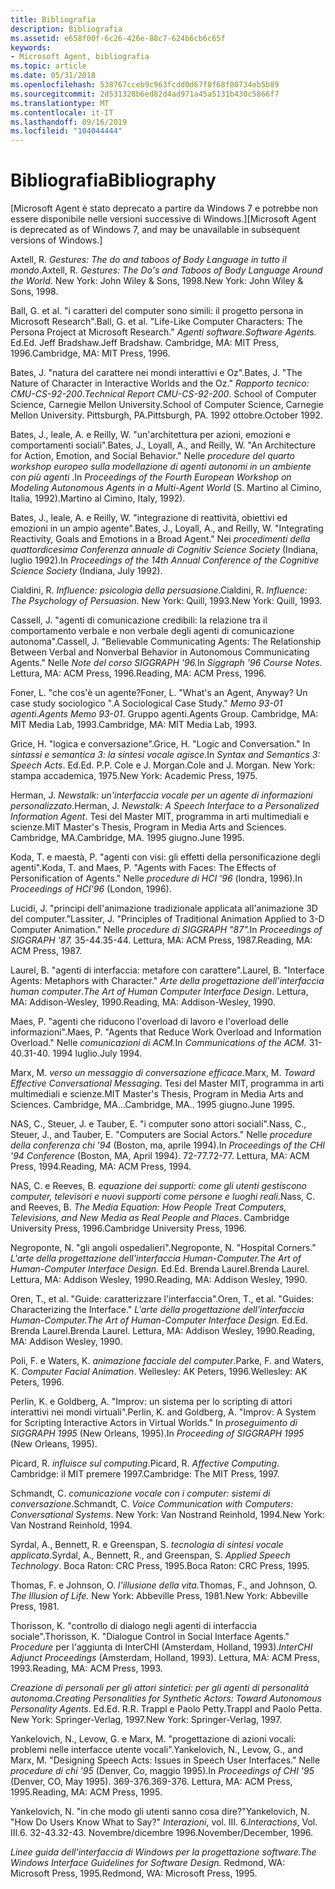 ```yaml
---
title: Bibliografia
description: Bibliografia
ms.assetid: e658f00f-6c26-426e-88c7-624b6cb6c65f
keywords:
- Microsoft Agent, bibliografia
ms.topic: article
ms.date: 05/31/2018
ms.openlocfilehash: 538767cceb9c963fcdd0d67f8f68f00734eb5b89
ms.sourcegitcommit: 2d531328b6ed82d4ad971a45a5131b430c5866f7
ms.translationtype: MT
ms.contentlocale: it-IT
ms.lasthandoff: 09/16/2019
ms.locfileid: "104044444"
---
```

# <a name="bibliography"></a><span data-ttu-id="6c080-104">Bibliografia</span><span class="sxs-lookup"><span data-stu-id="6c080-104">Bibliography</span></span>

<span data-ttu-id="6c080-105">\[Microsoft Agent è stato deprecato a partire da Windows 7 e potrebbe non essere disponibile nelle versioni successive di Windows.\]</span><span class="sxs-lookup"><span data-stu-id="6c080-105">\[Microsoft Agent is deprecated as of Windows 7, and may be unavailable in subsequent versions of Windows.\]</span></span>

<span data-ttu-id="6c080-106">Axtell, R. *Gestures: The do and taboos of Body Language in tutto il mondo*.</span><span class="sxs-lookup"><span data-stu-id="6c080-106">Axtell, R. *Gestures: The Do's and Taboos of Body Language Around the World*.</span></span> <span data-ttu-id="6c080-107">New York: John Wiley & Sons, 1998.</span><span class="sxs-lookup"><span data-stu-id="6c080-107">New York: John Wiley & Sons, 1998.</span></span>

<span data-ttu-id="6c080-108">Ball, G. et al. "i caratteri del computer sono simili: il progetto persona in Microsoft Research".</span><span class="sxs-lookup"><span data-stu-id="6c080-108">Ball, G. et al. "Life-Like Computer Characters: The Persona Project at Microsoft Research."</span></span> <span data-ttu-id="6c080-109">*Agenti software.*</span><span class="sxs-lookup"><span data-stu-id="6c080-109">*Software Agents.*</span></span> <span data-ttu-id="6c080-110">Ed.</span><span class="sxs-lookup"><span data-stu-id="6c080-110">Ed.</span></span> <span data-ttu-id="6c080-111">Jeff Bradshaw.</span><span class="sxs-lookup"><span data-stu-id="6c080-111">Jeff Bradshaw.</span></span> <span data-ttu-id="6c080-112">Cambridge, MA: MIT Press, 1996.</span><span class="sxs-lookup"><span data-stu-id="6c080-112">Cambridge, MA: MIT Press, 1996.</span></span>

<span data-ttu-id="6c080-113">Bates, J. "natura del carattere nei mondi interattivi e Oz".</span><span class="sxs-lookup"><span data-stu-id="6c080-113">Bates, J. "The Nature of Character in Interactive Worlds and the Oz."</span></span> <span data-ttu-id="6c080-114">*Rapporto tecnico: CMU-CS-92-200*.</span><span class="sxs-lookup"><span data-stu-id="6c080-114">*Technical Report CMU-CS-92-200*.</span></span> <span data-ttu-id="6c080-115">School of Computer Science, Carnegie Mellon University.</span><span class="sxs-lookup"><span data-stu-id="6c080-115">School of Computer Science, Carnegie Mellon University.</span></span> <span data-ttu-id="6c080-116">Pittsburgh, PA.</span><span class="sxs-lookup"><span data-stu-id="6c080-116">Pittsburgh, PA.</span></span> <span data-ttu-id="6c080-117">1992 ottobre.</span><span class="sxs-lookup"><span data-stu-id="6c080-117">October 1992.</span></span>

<span data-ttu-id="6c080-118">Bates, J., leale, A. e Reilly, W. "un'architettura per azioni, emozioni e comportamenti sociali".</span><span class="sxs-lookup"><span data-stu-id="6c080-118">Bates, J., Loyall, A., and Reilly, W. "An Architecture for Action, Emotion, and Social Behavior."</span></span> <span data-ttu-id="6c080-119">Nelle *procedure del quarto workshop europeo sulla modellazione di agenti autonomi in un ambiente con più agenti* .</span><span class="sxs-lookup"><span data-stu-id="6c080-119">In *Proceedings of the Fourth European Workshop on Modeling Autonomous Agents in a Multi-Agent World* (S.</span></span> <span data-ttu-id="6c080-120">Martino al Cimino, Italia, 1992).</span><span class="sxs-lookup"><span data-stu-id="6c080-120">Martino al Cimino, Italy, 1992).</span></span>

<span data-ttu-id="6c080-121">Bates, J., leale, A. e Reilly, W. "integrazione di reattività, obiettivi ed emozioni in un ampio agente".</span><span class="sxs-lookup"><span data-stu-id="6c080-121">Bates, J., Loyall, A., and Reilly, W. "Integrating Reactivity, Goals and Emotions in a Broad Agent."</span></span> <span data-ttu-id="6c080-122">Nei *procedimenti della quattordicesima Conferenza annuale di Cognitiv Science Society* (Indiana, luglio 1992).</span><span class="sxs-lookup"><span data-stu-id="6c080-122">In *Proceedings of the 14th Annual Conference of the Cognitive Science Society* (Indiana, July 1992).</span></span>

<span data-ttu-id="6c080-123">Cialdini, R. *Influence: psicologia della persuasione*.</span><span class="sxs-lookup"><span data-stu-id="6c080-123">Cialdini, R. *Influence: The Psychology of Persuasion*.</span></span> <span data-ttu-id="6c080-124">New York: Quill, 1993.</span><span class="sxs-lookup"><span data-stu-id="6c080-124">New York: Quill, 1993.</span></span>

<span data-ttu-id="6c080-125">Cassell, J. "agenti di comunicazione credibili: la relazione tra il comportamento verbale e non verbale degli agenti di comunicazione autonoma".</span><span class="sxs-lookup"><span data-stu-id="6c080-125">Cassell, J. "Believable Communicating Agents: The Relationship Between Verbal and Nonverbal Behavior in Autonomous Communicating Agents."</span></span> <span data-ttu-id="6c080-126">Nelle *Note del corso SIGGRAPH '96.*</span><span class="sxs-lookup"><span data-stu-id="6c080-126">In *Siggraph '96 Course Notes.*</span></span> <span data-ttu-id="6c080-127">Lettura, MA: ACM Press, 1996.</span><span class="sxs-lookup"><span data-stu-id="6c080-127">Reading, MA: ACM Press, 1996.</span></span>

<span data-ttu-id="6c080-128">Foner, L. "che cos'è un agente?</span><span class="sxs-lookup"><span data-stu-id="6c080-128">Foner, L. "What's an Agent, Anyway?</span></span> <span data-ttu-id="6c080-129">Un case study sociologico ".</span><span class="sxs-lookup"><span data-stu-id="6c080-129">A Sociological Case Study."</span></span> <span data-ttu-id="6c080-130">*Memo 93-01 agenti*.</span><span class="sxs-lookup"><span data-stu-id="6c080-130">*Agents Memo 93-01*.</span></span> <span data-ttu-id="6c080-131">Gruppo agenti.</span><span class="sxs-lookup"><span data-stu-id="6c080-131">Agents Group.</span></span> <span data-ttu-id="6c080-132">Cambridge, MA: MIT Media Lab, 1993.</span><span class="sxs-lookup"><span data-stu-id="6c080-132">Cambridge, MA: MIT Media Lab, 1993.</span></span>

<span data-ttu-id="6c080-133">Grice, H. "logica e conversazione".</span><span class="sxs-lookup"><span data-stu-id="6c080-133">Grice, H. "Logic and Conversation."</span></span> <span data-ttu-id="6c080-134">In *sintassi e semantica 3: la sintesi vocale agisce*.</span><span class="sxs-lookup"><span data-stu-id="6c080-134">In *Syntax and Semantics 3: Speech Acts*.</span></span> <span data-ttu-id="6c080-135">Ed.</span><span class="sxs-lookup"><span data-stu-id="6c080-135">Ed.</span></span> <span data-ttu-id="6c080-136">P.</span><span class="sxs-lookup"><span data-stu-id="6c080-136">P.</span></span> <span data-ttu-id="6c080-137">Cole e J. Morgan.</span><span class="sxs-lookup"><span data-stu-id="6c080-137">Cole and J. Morgan.</span></span> <span data-ttu-id="6c080-138">New York: stampa accademica, 1975.</span><span class="sxs-lookup"><span data-stu-id="6c080-138">New York: Academic Press, 1975.</span></span>

<span data-ttu-id="6c080-139">Herman, J. *Newstalk: un'interfaccia vocale per un agente di informazioni personalizzato*.</span><span class="sxs-lookup"><span data-stu-id="6c080-139">Herman, J. *Newstalk: A Speech Interface to a Personalized Information Agent*.</span></span> <span data-ttu-id="6c080-140">Tesi del Master MIT, programma in arti multimediali e scienze.</span><span class="sxs-lookup"><span data-stu-id="6c080-140">MIT Master's Thesis, Program in Media Arts and Sciences.</span></span> <span data-ttu-id="6c080-141">Cambridge, MA.</span><span class="sxs-lookup"><span data-stu-id="6c080-141">Cambridge, MA.</span></span> <span data-ttu-id="6c080-142">1995 giugno.</span><span class="sxs-lookup"><span data-stu-id="6c080-142">June 1995.</span></span>

<span data-ttu-id="6c080-143">Koda, T. e maestà, P. "agenti con visi: gli effetti della personificazione degli agenti".</span><span class="sxs-lookup"><span data-stu-id="6c080-143">Koda, T. and Maes, P. "Agents with Faces: The Effects of Personification of Agents."</span></span> <span data-ttu-id="6c080-144">Nelle *procedure di HCI '96* (londra, 1996).</span><span class="sxs-lookup"><span data-stu-id="6c080-144">In *Proceedings of HCI'96* (London, 1996).</span></span>

<span data-ttu-id="6c080-145">Lucidi, J. "principi dell'animazione tradizionale applicata all'animazione 3D del computer."</span><span class="sxs-lookup"><span data-stu-id="6c080-145">Lassiter, J. "Principles of Traditional Animation Applied to 3-D Computer Animation."</span></span> <span data-ttu-id="6c080-146">Nelle *procedure di SIGGRAPH "87".*</span><span class="sxs-lookup"><span data-stu-id="6c080-146">In *Proceedings of SIGGRAPH '87.*</span></span> <span data-ttu-id="6c080-147">35-44.</span><span class="sxs-lookup"><span data-stu-id="6c080-147">35-44.</span></span> <span data-ttu-id="6c080-148">Lettura, MA: ACM Press, 1987.</span><span class="sxs-lookup"><span data-stu-id="6c080-148">Reading, MA: ACM Press, 1987.</span></span>

<span data-ttu-id="6c080-149">Laurel, B. "agenti di interfaccia: metafore con carattere".</span><span class="sxs-lookup"><span data-stu-id="6c080-149">Laurel, B. "Interface Agents: Metaphors with Character."</span></span> <span data-ttu-id="6c080-150">*Arte della progettazione dell'interfaccia human computer*.</span><span class="sxs-lookup"><span data-stu-id="6c080-150">*The Art of Human Computer Interface Design*.</span></span> <span data-ttu-id="6c080-151">Lettura, MA: Addison-Wesley, 1990.</span><span class="sxs-lookup"><span data-stu-id="6c080-151">Reading, MA: Addison-Wesley, 1990.</span></span>

<span data-ttu-id="6c080-152">Maes, P. "agenti che riducono l'overload di lavoro e l'overload delle informazioni".</span><span class="sxs-lookup"><span data-stu-id="6c080-152">Maes, P. "Agents that Reduce Work Overload and Information Overload."</span></span> <span data-ttu-id="6c080-153">Nelle *comunicazioni di ACM.*</span><span class="sxs-lookup"><span data-stu-id="6c080-153">In *Communications of the ACM.*</span></span> <span data-ttu-id="6c080-154">31-40.</span><span class="sxs-lookup"><span data-stu-id="6c080-154">31-40.</span></span> <span data-ttu-id="6c080-155">1994 luglio.</span><span class="sxs-lookup"><span data-stu-id="6c080-155">July 1994.</span></span>

<span data-ttu-id="6c080-156">Marx, M. *verso un messaggio di conversazione efficace*.</span><span class="sxs-lookup"><span data-stu-id="6c080-156">Marx, M. *Toward Effective Conversational Messaging*.</span></span> <span data-ttu-id="6c080-157">Tesi del Master MIT, programma in arti multimediali e scienze.</span><span class="sxs-lookup"><span data-stu-id="6c080-157">MIT Master's Thesis, Program in Media Arts and Sciences.</span></span> <span data-ttu-id="6c080-158">Cambridge, MA...</span><span class="sxs-lookup"><span data-stu-id="6c080-158">Cambridge, MA..</span></span> <span data-ttu-id="6c080-159">1995 giugno.</span><span class="sxs-lookup"><span data-stu-id="6c080-159">June 1995.</span></span>

<span data-ttu-id="6c080-160">NAS, C., Steuer, J. e Tauber, E. "i computer sono attori sociali".</span><span class="sxs-lookup"><span data-stu-id="6c080-160">Nass, C., Steuer, J., and Tauber, E. "Computers are Social Actors."</span></span> <span data-ttu-id="6c080-161">Nelle *procedure della conferenza chi '94* (Boston, ma, aprile 1994).</span><span class="sxs-lookup"><span data-stu-id="6c080-161">In *Proceedings of the CHI '94 Conference* (Boston, MA, April 1994).</span></span> <span data-ttu-id="6c080-162">72-77.</span><span class="sxs-lookup"><span data-stu-id="6c080-162">72-77.</span></span> <span data-ttu-id="6c080-163">Lettura, MA: ACM Press, 1994.</span><span class="sxs-lookup"><span data-stu-id="6c080-163">Reading, MA: ACM Press, 1994.</span></span>

<span data-ttu-id="6c080-164">NAS, C. e Reeves, B. *equazione dei supporti: come gli utenti gestiscono computer, televisori e nuovi supporti come persone e luoghi reali*.</span><span class="sxs-lookup"><span data-stu-id="6c080-164">Nass, C. and Reeves, B. *The Media Equation: How People Treat Computers, Televisions, and New Media as Real People and Places*.</span></span> <span data-ttu-id="6c080-165">Cambridge University Press, 1996.</span><span class="sxs-lookup"><span data-stu-id="6c080-165">Cambridge University Press, 1996.</span></span>

<span data-ttu-id="6c080-166">Negroponte, N. "gli angoli ospedalieri".</span><span class="sxs-lookup"><span data-stu-id="6c080-166">Negroponte, N. "Hospital Corners."</span></span> <span data-ttu-id="6c080-167">*L'arte della progettazione dell'interfaccia Human-Computer.*</span><span class="sxs-lookup"><span data-stu-id="6c080-167">*The Art of Human-Computer Interface Design.*</span></span> <span data-ttu-id="6c080-168">Ed.</span><span class="sxs-lookup"><span data-stu-id="6c080-168">Ed.</span></span> <span data-ttu-id="6c080-169">Brenda Laurel.</span><span class="sxs-lookup"><span data-stu-id="6c080-169">Brenda Laurel.</span></span> <span data-ttu-id="6c080-170">Lettura, MA: Addison Wesley, 1990.</span><span class="sxs-lookup"><span data-stu-id="6c080-170">Reading, MA: Addison Wesley, 1990.</span></span>

<span data-ttu-id="6c080-171">Oren, T., et al. "Guide: caratterizzare l'interfaccia".</span><span class="sxs-lookup"><span data-stu-id="6c080-171">Oren, T., et al. "Guides: Characterizing the Interface."</span></span> <span data-ttu-id="6c080-172">*L'arte della progettazione dell'interfaccia Human-Computer.*</span><span class="sxs-lookup"><span data-stu-id="6c080-172">*The Art of Human-Computer Interface Design.*</span></span> <span data-ttu-id="6c080-173">Ed.</span><span class="sxs-lookup"><span data-stu-id="6c080-173">Ed.</span></span> <span data-ttu-id="6c080-174">Brenda Laurel.</span><span class="sxs-lookup"><span data-stu-id="6c080-174">Brenda Laurel.</span></span> <span data-ttu-id="6c080-175">Lettura, MA: Addison Wesley, 1990.</span><span class="sxs-lookup"><span data-stu-id="6c080-175">Reading, MA: Addison Wesley, 1990.</span></span>

<span data-ttu-id="6c080-176">Poli, F. e Waters, K. *animazione facciale del computer*.</span><span class="sxs-lookup"><span data-stu-id="6c080-176">Parke, F. and Waters, K. *Computer Facial Animation*.</span></span> <span data-ttu-id="6c080-177">Wellesley: AK Peters, 1996.</span><span class="sxs-lookup"><span data-stu-id="6c080-177">Wellesley: AK Peters, 1996.</span></span>

<span data-ttu-id="6c080-178">Perlin, K. e Goldberg, A. "Improv: un sistema per lo scripting di attori interattivi nei mondi virtuali".</span><span class="sxs-lookup"><span data-stu-id="6c080-178">Perlin, K. and Goldberg, A. "Improv: A System for Scripting Interactive Actors in Virtual Worlds."</span></span> <span data-ttu-id="6c080-179">In *proseguimento di SIGGRAPH 1995* (New Orleans, 1995).</span><span class="sxs-lookup"><span data-stu-id="6c080-179">In *Proceeding of SIGGRAPH 1995* (New Orleans, 1995).</span></span>

<span data-ttu-id="6c080-180">Picard, R. *influisce sul computing*.</span><span class="sxs-lookup"><span data-stu-id="6c080-180">Picard, R. *Affective Computing*.</span></span> <span data-ttu-id="6c080-181">Cambridge: il MIT premere 1997.</span><span class="sxs-lookup"><span data-stu-id="6c080-181">Cambridge: The MIT Press, 1997.</span></span>

<span data-ttu-id="6c080-182">Schmandt, C. *comunicazione vocale con i computer: sistemi di conversazione*.</span><span class="sxs-lookup"><span data-stu-id="6c080-182">Schmandt, C. *Voice Communication with Computers: Conversational Systems*.</span></span> <span data-ttu-id="6c080-183">New York: Van Nostrand Reinhold, 1994.</span><span class="sxs-lookup"><span data-stu-id="6c080-183">New York: Van Nostrand Reinhold, 1994.</span></span>

<span data-ttu-id="6c080-184">Syrdal, A., Bennett, R. e Greenspan, S. *tecnologia di sintesi vocale applicata*.</span><span class="sxs-lookup"><span data-stu-id="6c080-184">Syrdal, A., Bennett, R., and Greenspan, S. *Applied Speech Technology*.</span></span> <span data-ttu-id="6c080-185">Boca Raton: CRC Press, 1995.</span><span class="sxs-lookup"><span data-stu-id="6c080-185">Boca Raton: CRC Press, 1995.</span></span>

<span data-ttu-id="6c080-186">Thomas, F. e Johnson, O. *l'illusione della vita.*</span><span class="sxs-lookup"><span data-stu-id="6c080-186">Thomas, F., and Johnson, O. *The Illusion of Life.*</span></span> <span data-ttu-id="6c080-187">New York: Abbeville Press, 1981.</span><span class="sxs-lookup"><span data-stu-id="6c080-187">New York: Abbeville Press, 1981.</span></span>

<span data-ttu-id="6c080-188">Thorisson, K. "controllo di dialogo negli agenti di interfaccia sociale".</span><span class="sxs-lookup"><span data-stu-id="6c080-188">Thorisson, K. "Dialogue Control in Social Interface Agents."</span></span> <span data-ttu-id="6c080-189">*Procedure* per l'aggiunta di InterCHI (Amsterdam, Holland, 1993).</span><span class="sxs-lookup"><span data-stu-id="6c080-189">*InterCHI Adjunct Proceedings* (Amsterdam, Holland, 1993).</span></span> <span data-ttu-id="6c080-190">Lettura, MA: ACM Press, 1993.</span><span class="sxs-lookup"><span data-stu-id="6c080-190">Reading, MA: ACM Press, 1993.</span></span>

<span data-ttu-id="6c080-191">*Creazione di personali per gli attori sintetici: per gli agenti di personalità autonoma*.</span><span class="sxs-lookup"><span data-stu-id="6c080-191">*Creating Personalities for Synthetic Actors: Toward Autonomous Personality Agents*.</span></span> <span data-ttu-id="6c080-192">Ed.</span><span class="sxs-lookup"><span data-stu-id="6c080-192">Ed.</span></span> <span data-ttu-id="6c080-193">R.</span><span class="sxs-lookup"><span data-stu-id="6c080-193">R.</span></span> <span data-ttu-id="6c080-194">Trappl e Paolo Petty.</span><span class="sxs-lookup"><span data-stu-id="6c080-194">Trappl and Paolo Petta.</span></span> <span data-ttu-id="6c080-195">New York: Springer-Verlag, 1997.</span><span class="sxs-lookup"><span data-stu-id="6c080-195">New York: Springer-Verlag, 1997.</span></span>

<span data-ttu-id="6c080-196">Yankelovich, N., Levow, G. e Marx, M. "progettazione di azioni vocali: problemi nelle interfacce utente vocali".</span><span class="sxs-lookup"><span data-stu-id="6c080-196">Yankelovich, N., Levow, G., and Marx, M. "Designing Speech Acts: Issues in Speech User Interfaces."</span></span> <span data-ttu-id="6c080-197">Nelle *procedure di chi '95* (Denver, Co, maggio 1995).</span><span class="sxs-lookup"><span data-stu-id="6c080-197">In *Proceedings of CHI '95* (Denver, CO, May 1995).</span></span> <span data-ttu-id="6c080-198">369-376.</span><span class="sxs-lookup"><span data-stu-id="6c080-198">369-376.</span></span> <span data-ttu-id="6c080-199">Lettura, MA: ACM Press, 1995.</span><span class="sxs-lookup"><span data-stu-id="6c080-199">Reading, MA: ACM Press, 1995.</span></span>

<span data-ttu-id="6c080-200">Yankelovich, N. "in che modo gli utenti sanno cosa dire?"</span><span class="sxs-lookup"><span data-stu-id="6c080-200">Yankelovich, N. "How Do Users Know What to Say?"</span></span> <span data-ttu-id="6c080-201">*Interazioni*, vol. III. 6.</span><span class="sxs-lookup"><span data-stu-id="6c080-201">*Interactions*, Vol. III.6.</span></span> <span data-ttu-id="6c080-202">32-43.</span><span class="sxs-lookup"><span data-stu-id="6c080-202">32-43.</span></span> <span data-ttu-id="6c080-203">Novembre/dicembre 1996.</span><span class="sxs-lookup"><span data-stu-id="6c080-203">November/December, 1996.</span></span>

<span data-ttu-id="6c080-204">*Linee guida dell'interfaccia di Windows per la progettazione software.*</span><span class="sxs-lookup"><span data-stu-id="6c080-204">*The Windows Interface Guidelines for Software Design.*</span></span> <span data-ttu-id="6c080-205">Redmond, WA: Microsoft Press, 1995.</span><span class="sxs-lookup"><span data-stu-id="6c080-205">Redmond, WA: Microsoft Press, 1995.</span></span>

 

 




